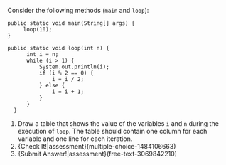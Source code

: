 Consider the following methods (`main` and `loop`):

```code
public static void main(String[] args) {
     loop(10);
}

public static void loop(int n) {
      int i = n;
      while (i > 1) {
          System.out.println(i);
          if (i % 2 == 0) {
              i = i / 2;
          } else {
              i = i + 1;
          }
      }
  }
```



1. Draw a table that shows the value of the variables `i` and `n` during the execution of `loop`. The table should contain one column for each variable and one line for each iteration.
1. {Check It!|assessment}(multiple-choice-1484106663)
1. {Submit Answer!|assessment}(free-text-3069842210)